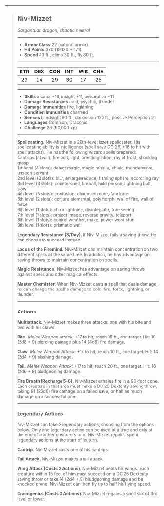 ***
> ## Niv-Mizzet
> *Gargantuan dragon, chaotic neutral*
> 
> ***
> 
> - **Armor Class** 22 (natural armor)
> - **Hit Points** 370 (19d20 + 171)
> - **Speed** 40 ft., climb 30 ft., fly 80 ft.
> 
> ***
> 
> |STR|DEX|CON|INT|WIS|CHA|
> |:---:|:---:|:---:|:---:|:---:|:---:|
> |29|14|29|30|17|25|
> 
> ***
> 
> - **Skills** arcana +18, insight +11, perception +11
> - **Damage Resistances** cold, psychic, thunder
> - **Damage Immunities** fire, lightning
> - **Condition Immunities** charmed
> - **Senses** blindsight 60 ft., darkvision 120 ft., passive Perception 21
> - **Languages** Common, Draconic
> - **Challenge** 26 (90,000 xp)
> 
> ***
> 
> **Spellcasting.** Niv-Mizzet is a 20th-level Izzet spellcaster. His spellcasting ability is Intelligence (spell save DC 26, +18 to hit with spell attacks). He has the following wizard spells prepared:  
> Cantrips (at will): fire bolt, light, prestidigitation, ray of frost, shocking grasp  
> 1st level (4 slots): detect magic, magic missile, shield, thunderwave, unseen servant  
> 2nd level (3 slots): blur, enlarge/reduce, flaming sphere, scorching ray  
> 3rd level (3 slots): counterspell, fireball, hold person, lightning bolt, slow  
> 4th level (3 slots): confusion, dimension door, fabricate  
> 5th level (2 slots): conjure elemental, polymorph, wall of fire, wall of force  
> 6th level (1 slots): chain lightning, disintegrate, true seeing  
> 7th level (1 slots): project image, reverse gravity, teleport  
> 8th level (1 slots): control weather, maze, power word stun  
> 9th level (1 slots): prismatic wall
> 
> **Legendary Resistance (3/Day).** If Niv-Mizzet fails a saving throw, he can choose to succeed instead.
> 
> **Locus of the Firemind.** Niv-Mizzet can maintain concentration on two different spells at the same time. In addition, he has advantage on saving throws to maintain concentration on spells.
> 
> **Magic Resistance.** Niv-Mizzet has advantage on saving throws against spells and other magical effects.
> 
> **Master Chemister.** When Niv-Mizzet casts a spell that deals damage, he can change the spell's damage to cold, fire, force, lightning, or thunder.
> 
> ***
> 
> ### Actions
> **Multiattack.** Niv-Mizzet makes three attacks: one with his bite and two with his claws.
> 
> **Bite.** *Melee Weapon Attack:* +17 to hit, reach 15 ft., one target. Hit: 18 (2d8 + 9) piercing damage plus 14 (4d6) fire damage.
> 
> **Claw.** *Melee Weapon Attack:* +17 to hit, reach 10 ft., one target. Hit: 14 (2d4 + 9) slashing damage.
> 
> **Tail.** *Melee Weapon Attack:* +17 to hit, reach 20 ft., one target. Hit: 16 (2d6 + 9) bludgeoning damage.
> 
> **Fire Breath (Recharge 5-6).** Niv-Mizzet exhales fire in a 90-foot cone. Each creature in that area must make a DC 25 Dexterity saving throw, taking 91 (26d6) fire damage on a failed save, or half as much damage on a successful one.
> 
> ***
> 
> ### Legendary Actions
> Niv-Mizzet can take 3 legendary actions, choosing from the options below. Only one legendary action can be used at a time and only at the end of another creature's turn. Niv-Mizzet regains spent legendary actions at the start of its turn.
> 
> **Cantrip.** Niv-Mizzet casts one of his cantrips.
> 
> **Tail Attack.** Niv-Mizzet makes a tail attack.
> 
> **Wing Attack (Costs 2 Actions).** Niv-Mizzet beats his wings. Each creature within 15 feet of him must succeed on a DC 25 Dexterity saving throw or take 14 (2d4 + 9) bludgeoning damage and be knocked prone. Niv-Mizzet can then fly up to half his flying speed.
> 
> **Dracogenius (Costs 3 Actions).** Niv-Mizzet regains a spell slot of 3rd level or lower.